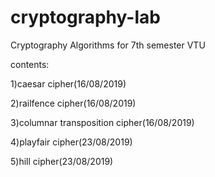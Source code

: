 # cryptography-lab 
Cryptography Algorithms for 7th semester VTU

contents:

1)caesar cipher(16/08/2019)

2)railfence cipher(16/08/2019)

3)columnar transposition cipher(16/08/2019)

4)playfair  cipher(23/08/2019)

5)hill cipher(23/08/2019)
